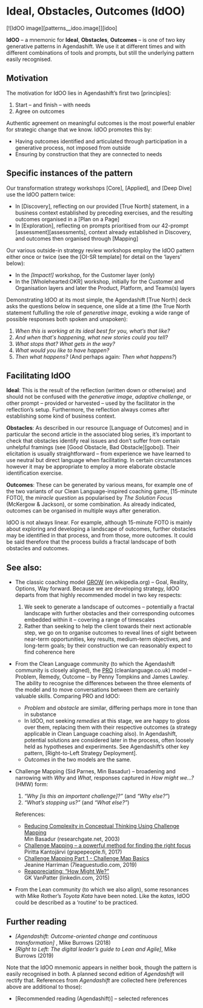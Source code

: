 # Ideal, Obstacles, Outcomes (IdOO)

[![IdOO image][patterns__idoo.image]][idoo]

**IdOO** – a mnemonic for **Ideal**, **Obstacles**, **Outcomes** – is one of two key generative patterns in Agendashift. We use it at different times and with different combinations of tools and prompts, but still the underlying pattern easily recognised.

## Motivation

The motivation for IdOO lies in Agendashift’s first two [principles]:

  1. Start – and finish – with needs
  2. Agree on outcomes

Authentic agreement on meaningful outcomes is the most powerful enabler for strategic change that we know. IdOO promotes this by:

  * Having outcomes identified and articulated through participation in a generative process, not imposed from outside
  * Ensuring by construction that they are connected to needs

## Specific instances of the pattern

Our transformation strategy workshops [Core], [Applied], and [Deep Dive] use the IdOO pattern twice:

  * In [Discovery], reflecting on our provided [True North] statement, in a business context established by preceding exercises, and the resulting outcomes organised in a [Plan on a Page]
  * In [Exploration], reflecting on prompts prioritised from our 42-prompt [assessment][assessments], context already established in Discovery, and outcomes then organised through [Mapping]

Our various outside-in strategy review workshops employ the IdOO pattern either once or twice (see the [OI-SR template] for detail on the ‘layers’ below):

  * In the *[Impact!]* workshop, for the Customer layer (only)
  * In the [Wholehearted:OKR] workshop, initially for the Customer and Organisation layers and later the Product, Platform, and Teams(s) layers

Demonstrating IdOO at its most simple, the Agendashift [True North] deck asks the questions below in sequence, one slide at a time (the True North statement fulfulling the role of *generative image*, evoking a wide range of possible responses both spoken and unspoken):

  1. *When this is working at its ideal best for you, what’s that like?*
  2. *And when that's happening, what new stories could you tell?*
  3. *What stops that? What gets in the way?*
  4. *What would you like to have happen?*
  5. *Then what happens?* (And perhaps again: *Then what happens?*)

## Facilitating IdOO

**Ideal**: This is the result of the reflection (written down or otherwise) and should not be confused with the *generative image*, *adaptive challenge*, or other prompt – provided or harvested – used by the facilitator in the reflection’s setup. Furthermore, the reflection always comes after establishing some kind of business context.

**Obstacles**: As described in our resource [Language of Outcomes] and in particular the second article in the associated blog series, it’s important to check that obstacles identify real issues and don’t suffer from certain unhelpful framings (see [Good Obstacle, Bad Obstacle][gobo]). Their elicitation is usually straightforward – from experience we have learned to use neutral but direct language when facilitating. In certain circumstances however it may be appropriate to employ a more elaborate obstacle identification exercise.

**Outcomes**: These can be generated by various means, for example one of the two variants of our Clean Language-inspired coaching game, [15-minute FOTO], the *miracle question* as popularised by *The Solution Focus* (McKergow & Jackson), or some combination. As already indicated, outcomes can be organised in multiple ways after generation.

IdOO is not always linear. For example, although 15-minute FOTO is mainly about exploring and developing a landscape of outcomes, further obstacles may be identified in that process, and from those, more outcomes. It could be said therefore that the process builds a fractal landscape of both obstacles and outcomes.

## See also:

 *  The classic coaching model [GROW] \(en.wikipedia.org) – Goal, Reality, Options, Way forward. Because we are developing strategy, IdOO departs from that highly recommended model in two key respects: 
     1. We seek to generate a landscape of outcomes – potentially a fractal landscape with further obstacles and their corresponding outcomes embedded within it – covering a range of timescales
     2. Rather than seeking to help the client towards their next actionable step, we go on to organise outcomes to reveal lines of sight between near-term opportunities, key results, medium-term objectives, and long-term goals; by their construction we can reasonably expect to find coherence here
      
 *  From the Clean Language community (to which the Agendashift community is closely aligned), the [PRO] \(cleanlanguage.co.uk) model – Problem, Remedy, Outcome – by Penny Tompkins and James Lawley. The ability to recognise the differences between the three elements of the model and to move conversations between them are certainly valuable skills. Comparing PRO and IdOO: 
     + *Problem* and *obstacle* are similar, differing perhaps more in tone than in substance
     + In IdOO, not seeking *remedies* at this stage, we are happy to gloss over them, replacing them with their respective outcomes (a strategy applicable in Clean Language coaching also). In Agendashift, potential solutions are considered later in the process, often loosely held as hypotheses and experiments. See Agendashift’s other key pattern, [Right-to-Left Strategy Deployment].
     + *Outcomes* in the two models are the same.
      
 *  Challenge Mapping (Sid Parnes, Min Basadur) – broadening and narrowing with *Why* and *What*, responses captured in *How might we...?* (HMW) form:
     1. *“Why [is this an important challenge]?”* (and *“Why else?”*)
     2. *“What’s stopping us?”* (and *“What else?”*)
    
    References: 
     + [Reducing Complexity in Conceptual Thinking Using Challenge Mapping][BASADUR]  
    Min Basadur (researchgate.net, 2003) 
     + [Challenge Mapping – a powerful method for finding the right focus][KANTOJÄRVI]  
    Piritta Kantojärvi (grapepeople.fi, 2017) 
     + [Challenge Mapping Part 1 - Challenge Map Basics][HARRIMAN]  
    Jeanine Harriman (7leaguestudio.com, 2019)
     + [Reappreciating: “How Might We?”][VANPATTER]  
    GK VanPatter (linkedin.com, 2015)
      
 * From the Lean community (to which we also align), some resonances with Mike Rother’s *Toyota Kata* have been noted. Like the *katas*, IdOO could be described as a ‘routine’ to be practiced.

## Further reading

  * *[Agendashift: Outcome-oriented change and continuous transformation]* , Mike Burrows (2018)
  * *[Right to Left: The digital leader’s guide to Lean and Agile]*, Mike Burrows (2019)

  Note that the IdOO mnemonic appears in neither book, though the pattern is easily recognised in both. A planned second edition of *Agendashift* will rectify that. References from *Agendashift* are collected here (references above are additional to those):

  *  [Recommended reading (Agendashift)] – selected references


[GROW]: https://en.wikipedia.org/wiki/GROW_model
[PRO]: https://www.cleanlanguage.co.uk/PRO.html
[BASADUR]: https://www.researchgate.net/publication/228542745_Reducing_Complexity_in_Conceptual_Thinking_Using_Challenge_Mapping
[KANTOJÄRVI]: https://grapepeople.fi/en/blogikirjoitus/challenge-mapping/
[HARRIMAN]: https://www.7leaguestudio.com/blog/2019/5/26/challenge-mapping-part-1-challenge-map-basics
[VANPATTER]: https://www.linkedin.com/pulse/reappreciating-how-might-we-gk-vanpatter/
